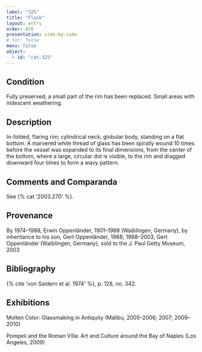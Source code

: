 ```yaml
---
label: "325"
title: "Flask"
layout: entry
order: 870
presentation: side-by-side
# toc: false
menu: false
object:
  - id: "cat-325"
---
```


## Condition

Fully preserved; a small part of the rim has been replaced. Small areas with iridescent weathering.

## Description

In-folded, flaring rim; cylindrical neck; globular body, standing on a flat bottom. A marvered white thread of glass has been spirally wound 10 times before the vessel was expanded to its final dimensions, from the center of the bottom, where a large, circular dot is visible, to the rim and dragged downward four times to form a wavy pattern.

## Comments and Comparanda

See {% cat '2003.270' %}.

## Provenance

By 1974–1988, Erwin Oppenländer, 1901–1988 (Waiblingen, Germany), by inheritance to his son, Gert Oppenländer, 1988; 1988–2003, Gert Oppenländer (Waiblingen, Germany), sold to the J. Paul Getty Museum, 2003

## Bibliography

{% cite 'von Saldern et al. 1974' %}, p. 128, no. 342.

## Exhibitions

Molten Color: Glassmaking in Antiquity (Malibu, 2005–2006; 2007; 2009–2010)

Pompeii and the Roman Villa: Art and Culture around the Bay of Naples (Los Angeles, 2009)